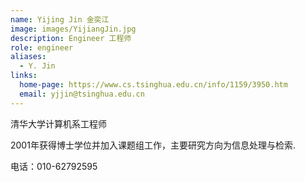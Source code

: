 ```yaml
---
name: Yijing Jin 金奕江
image: images/YijiangJin.jpg
description: Engineer 工程师
role: engineer
aliases:
  - Y. Jin
links:
  home-page: https://www.cs.tsinghua.edu.cn/info/1159/3950.htm
  email: yjjin@tsinghua.edu.cn
---
```


清华大学计算机系工程师

2001年获得博士学位并加入课题组工作，主要研究方向为信息处理与检索.

电话：010-62792595

